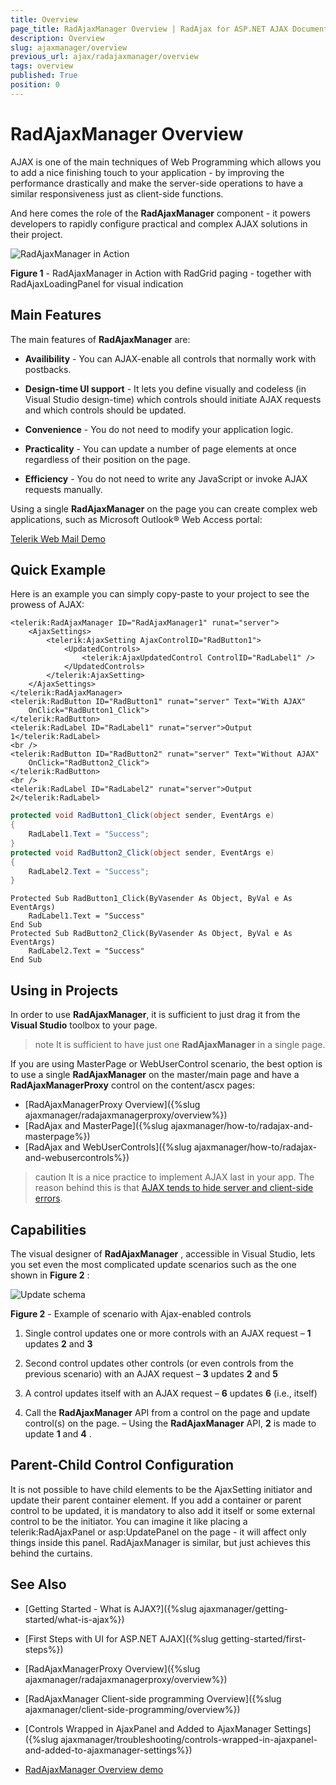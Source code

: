 ```yaml
---
title: Overview
page_title: RadAjaxManager Overview | RadAjax for ASP.NET AJAX Documentation
description: Overview
slug: ajaxmanager/overview
previous_url: ajax/radajaxmanager/overview
tags: overview
published: True
position: 0
---
```


# RadAjaxManager Overview



AJAX is one of the main techniques of Web Programming which allows you to add a nice finishing touch to your application - by improving the performance drastically and make the server-side operations to have a similar responsiveness just as client-side functions. 

And here comes the role of the **RadAjaxManager** component - it powers developers to rapidly configure practical and complex AJAX solutions in their project.

![RadAjaxManager in Action](images/AJAXinAction.gif)

**Figure 1** - RadAjaxManager in Action with RadGrid paging - together with RadAjaxLoadingPanel for visual indication


## Main Features

The main features of **RadAjaxManager** are:

* **Availibility** - You can AJAX-enable all controls that normally work with postbacks. 

* **Design-time UI support** - It lets you define visually and codeless (in Visual Studio design-time) which controls should initiate AJAX requests and which controls should be updated.

* **Convenience** - You do not need to modify your application logic.

* **Practicality** - You can update a number of page elements at once regardless of their position on the page.

* **Efficiency** - You do not need to write any JavaScript or invoke AJAX requests manually.

Using a single **RadAjaxManager** on the page you can create complex web applications, such as Microsoft Outlook® Web Access portal:

[Telerik Web Mail Demo](https://demos.telerik.com/aspnet-ajax/webmail/)

## Quick Example

Here is an example you can simply copy-paste to your project to see the prowess of AJAX:  
```ASP.NET
<telerik:RadAjaxManager ID="RadAjaxManager1" runat="server">
    <AjaxSettings>
        <telerik:AjaxSetting AjaxControlID="RadButton1">
            <UpdatedControls>
                <telerik:AjaxUpdatedControl ControlID="RadLabel1" />
            </UpdatedControls>
        </telerik:AjaxSetting>
    </AjaxSettings>
</telerik:RadAjaxManager>
<telerik:RadButton ID="RadButton1" runat="server" Text="With AJAX"
    OnClick="RadButton1_Click">
</telerik:RadButton>
<telerik:RadLabel ID="RadLabel1" runat="server">Output 1</telerik:RadLabel>
<br />
<telerik:RadButton ID="RadButton2" runat="server" Text="Without AJAX"
    OnClick="RadButton2_Click">
</telerik:RadButton>
<br />
<telerik:RadLabel ID="RadLabel2" runat="server">Output 2</telerik:RadLabel>
```
```C#
protected void RadButton1_Click(object sender, EventArgs e)
{
    RadLabel1.Text = "Success";
}
protected void RadButton2_Click(object sender, EventArgs e)
{
    RadLabel2.Text = "Success";
}
```
```VB
Protected Sub RadButton1_Click(ByVasender As Object, ByVal e As EventArgs)
    RadLabel1.Text = "Success"
End Sub
Protected Sub RadButton2_Click(ByVasender As Object, ByVal e As EventArgs)
    RadLabel2.Text = "Success"
End Sub
```



## Using in Projects

In order to use **RadAjaxManager**, it is sufficient to just drag it from the **Visual Studio** toolbox to your page.

>note It is sufficient to have just one **RadAjaxManager** in a single page.
>

If you are using MasterPage or WebUserControl scenario, the best option is to use a single **RadAjaxManager** on the master/main page and have a **RadAjaxManagerProxy** control on the content/ascx pages: 
* [RadAjaxManagerProxy Overview]({%slug ajaxmanager/radajaxmanagerproxy/overview%})
* [RadAjax and MasterPage]({%slug ajaxmanager/how-to/radajax-and-masterpage%})
* [RadAjax and WebUserControls]({%slug ajaxmanager/how-to/radajax-and-webusercontrols%})

>caution It is a nice practice to implement AJAX last in your app. The reason behind this is that [AJAX tends to hide server and client-side errors](https://www.telerik.com/support/kb/aspnet-ajax/ajaxmanager/details/get-more-descriptive-errors-by-disabling-ajax).
>

## Capabilities

The visual designer of **RadAjaxManager** , accessible in Visual Studio, lets you set even the most complicated update scenarios such as the one shown in **Figure 2** :

![Update schema](images/ControlsUpdate.png)

**Figure 2** - Example of scenario with Ajax-enabled controls

1. Single control updates one or more controls with an AJAX request – **1** updates **2** and **3**

2. Second control updates other controls (or even controls from the previous scenario) with an AJAX request – **3** updates **2** and **5**

3. A control updates itself with an AJAX request – **6** updates **6** (i.e., itself)

4. Call the **RadAjaxManager** API from a control on the page and update control(s) on the page. – Using the **RadAjaxManager** API, **2** is made to update **1** and **4** .

## Parent-Child Control Configuration

It is not possible to have child elements to be the AjaxSetting initiator and update their parent container element. If you add a container or parent control to be updated, it is mandatory to also add it itself or some external control to be the initiator. You can imagine it like placing a telerik:RadAjaxPanel or asp:UpdatePanel on the page - it will affect only things inside this panel. RadAjaxManager is similar, but just achieves this behind the curtains.


## See Also
 * [Getting Started - What is AJAX?]({%slug ajaxmanager/getting-started/what-is-ajax%})

 * [First Steps with UI for ASP.NET AJAX]({%slug getting-started/first-steps%})

 * [RadAjaxManagerProxy Overview]({%slug ajaxmanager/radajaxmanagerproxy/overview%})

 * [RadAjaxManager Client-side programming Overview]({%slug ajaxmanager/client-side-programming/overview%})
 
 * [Controls Wrapped in AjaxPanel and Added to AjaxManager Settings]({%slug ajaxmanager/troubleshooting/controls-wrapped-in-ajaxpanel-and-added-to-ajaxmanager-settings%})
 
 * [RadAjaxManager Overview demo](https://demos.telerik.com/aspnet-ajax/ajaxmanager/overview/defaultcs.aspx)

